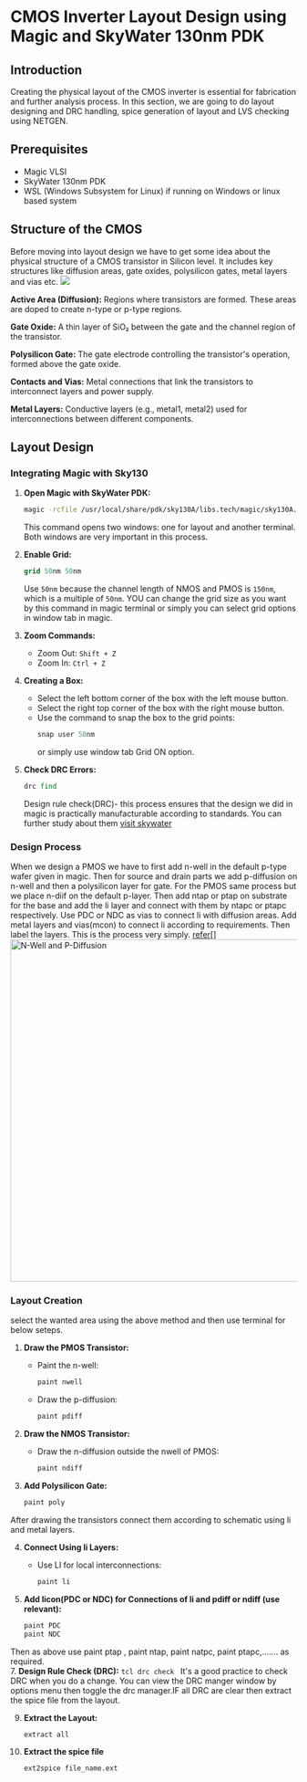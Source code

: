 # CMOS Inverter Layout Design using Magic and SkyWater 130nm PDK
## Introduction
Creating the physical layout of the CMOS inverter is essential for fabrication and further analysis process. In this section, we are going to do layout designing and DRC handling, spice generation of layout and LVS checking using NETGEN.

## Prerequisites
- Magic VLSI
- SkyWater 130nm PDK
- WSL (Windows Subsystem for Linux) if running on Windows or linux based system

## Structure of the CMOS ##
Before moving into layout design we have to get some idea about the physical structure of a CMOS transistor in Silicon level. It includes key structures like diffusion areas, gate oxides, polysilicon gates, metal layers and vias etc.
![](https://blogger.googleusercontent.com/img/b/R29vZ2xl/AVvXsEhGPVb_MP2fvI8NsBw0b5WNgxk3rrRtiU3rvlORG1_1U6kj9h50og2SrDorm7pZctvnt9-VDNuhscTNAmnxYTnIECYrfZ9DPpmPoAi6W6dPgTvy-No0xIrMXJSVEPrFLJJMnEebaSGFDB8/s1600/cmos.png)  

**Active Area (Diffusion):** Regions where transistors are formed. These areas are doped to create n-type or p-type regions. 
 
 **Gate Oxide:** A thin layer of SiO₂ between the gate and the channel region of the transistor.  
 
**Polysilicon Gate:** The gate electrode controlling the transistor's operation, formed above the gate oxide.

**Contacts and Vias:** Metal connections that link the transistors to interconnect layers and power supply. 

**Metal Layers:** Conductive layers (e.g., metal1, metal2) used for interconnections between different components.

## Layout Design

### Integrating Magic with Sky130
1. **Open Magic with SkyWater PDK:**
    ```bash
    magic -rcfile /usr/local/share/pdk/sky130A/libs.tech/magic/sky130A.magicrc
    ```
   This command opens two windows: one for layout and another terminal. Both windows are very important in this process.

2. **Enable Grid:**
    ```tcl
    grid 50nm 50nm
    ```
   Use `50nm` because the channel length of NMOS and PMOS is `150nm`, which is a multiple of `50nm`. YOU can change the grid size as you want by this command in magic terminal or simply you can select grid options in window tab in magic.

3. **Zoom Commands:**
   - Zoom Out: `Shift + Z`
   - Zoom In: `Ctrl + Z`

4. **Creating a Box:**
   - Select the left bottom corner of the box with the left mouse button.
   - Select the right top corner of the box with the right mouse button.
   - Use the command to snap the box to the grid points:
     ```tcl
     snap user 50nm
     ```
     or simply use window tab Grid ON option. 

5. **Check DRC Errors:**
    ```tcl
    drc find
    ```
    Design rule check(DRC)- this process ensures that the design we did in magic is practically manufacturable according to standards. You can further study about them [visit skywater](https://skywater-pdk.readthedocs.io/en/main/) 

### Design Process 

When we design  a PMOS we have to first add n-well in the default p-type wafer given in magic. Then for source and drain parts we add p-diffusion on n-well and then a polysilicon layer for gate. For the PMOS same process but we place n-diif on the default p-layer. Then add ntap or ptap on substrate for the base and add the li layer and connect with them by ntapc or ptapc respectively. Use PDC or NDC as vias to connect li with diffusion areas. Add metal layers and vias(mcon) to connect li according to requirements. Then label the layers. This is the process very simply. [refer](https://skywater-pdk.readthedocs.io/en/main/rules/assumptions.html#process-stack-diagram)[]
<img src="https://skywater-pdk.readthedocs.io/en/main/_images/metal_stack.svg" alt="N-Well and P-Diffusion" width="600"/>


### Layout Creation
select the wanted area using the above method and then use terminal for below seteps.
1. **Draw the PMOS Transistor:**
   - Paint the n-well:
     ```tcl
     paint nwell
     ```
   - Draw the p-diffusion:
     ```tcl
     paint pdiff
     ```

2. **Draw the NMOS Transistor:**

   - Draw the n-diffusion outside the nwell of PMOS:
     ```tcl
     paint ndiff
     ```

3. **Add Polysilicon Gate:**
    ```tcl
    paint poly
    ```
After drawing the transistors connect them according to schematic using li and metal layers.

4. **Connect Using li Layers:**
   - Use LI for local interconnections:
     ```tcl
     paint li
     ```

5. **Add licon(PDC or NDC) for Connections of li and pdiff or ndiff (use relevant):**
    ```tcl
    paint PDC
    paint NDC
    ```
 Then as above use paint ptap , paint ntap, paint natpc, paint ptapc,....... as required.  
 7. **Design Rule Check (DRC):**
    ```tcl
    drc check
    ```
    It's a good practice to check DRC when you do a change. You can view the DRC manger window by options menu then toggle the drc manager.IF all DRC are clear then extract the spice file from the layout.
   

9. **Extract the Layout:**
    ```tcl
    extract all
    ```
10. **Extract the spice file**
    ```tcl
    ext2spice file_name.ext
    ```
    
